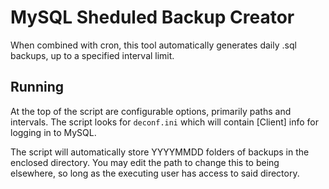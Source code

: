 # MySQL Sheduled Backup Creator
When combined with cron, this tool automatically generates daily .sql backups,
up to a specified interval limit.

## Running
At the top of the script are configurable options, primarily paths and 
intervals. The script looks for `deconf.ini` which will contain [Client] info
for logging in to MySQL. 

The script will automatically store YYYYMMDD folders of backups in the enclosed
directory. You may edit the path to change this to being elsewhere, so long as
the executing user has access to said directory.